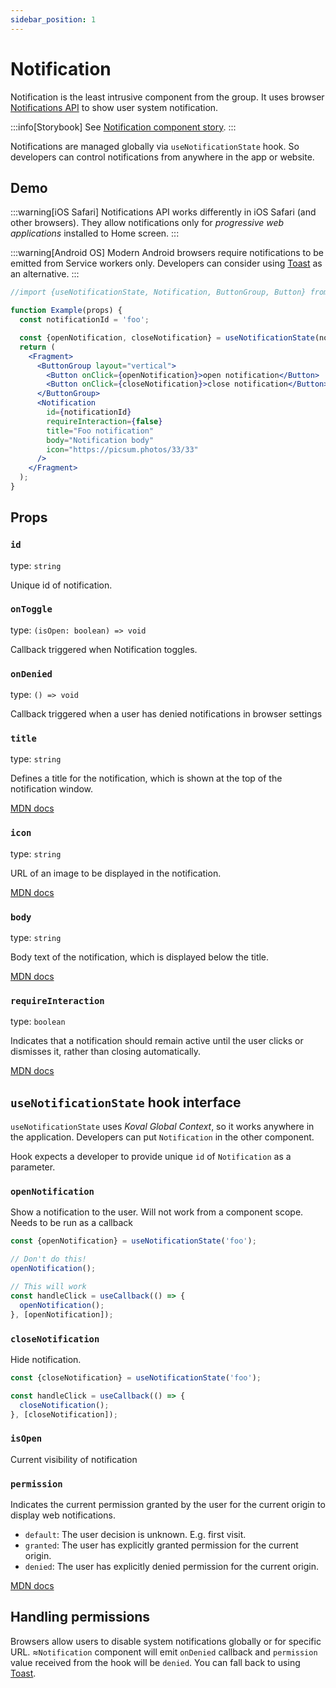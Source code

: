 ```yaml
---
sidebar_position: 1
---
```


# Notification

Notification is the least intrusive component from the group. It uses browser [Notifications API](https://developer.mozilla.org/en-US/docs/Web/API/Notifications_API) to show user system notification.

:::info[Storybook]
See [Notification component story](https://morewings.github.io/koval-ui/?path=/docs/components-notification--docs).
:::

Notifications are managed globally via `useNotificationState` hook. So developers can control notifications from anywhere in the app or website.

## Demo

:::warning[iOS Safari]
Notifications API works differently in iOS Safari (and other browsers). They allow notifications only for _progressive web applications_ installed to Home screen. 
:::

:::warning[Android OS]
Modern Android browsers require notifications to be emitted from Service workers only. Developers can consider using [Toast](/docs/floating/toast) as an alternative.
:::

```jsx live
//import {useNotificationState, Notification, ButtonGroup, Button} from 'koval-ui';

function Example(props) {
  const notificationId = 'foo';

  const {openNotification, closeNotification} = useNotificationState(notificationId);
  return (
    <Fragment>
      <ButtonGroup layout="vertical">
        <Button onClick={openNotification}>open notification</Button>
        <Button onClick={closeNotification}>close notification</Button>
      </ButtonGroup>
      <Notification
        id={notificationId}
        requireInteraction={false}
        title="Foo notification"
        body="Notification body"
        icon="https://picsum.photos/33/33"
      />
    </Fragment>
  );
}
```

## Props

### `id`

type: `string`

Unique id of notification.

### `onToggle`

type: `(isOpen: boolean) => void`

Callback triggered when Notification toggles.

### `onDenied`

type: `() => void`

Callback triggered when a user has denied notifications in browser settings

### `title`

type: `string`

Defines a title for the notification, which is shown at the top of the notification window.

[MDN docs](https://developer.mozilla.org/en-US/docs/Web/API/Notification/Notification#title)

### `icon`

type: `string`

URL of an image to be displayed in the notification.

[MDN docs](https://developer.mozilla.org/en-US/docs/Web/API/Notification/Notification#icon)

### `body`

type: `string`

Body text of the notification, which is displayed below the title.

[MDN docs](https://developer.mozilla.org/en-US/docs/Web/API/Notification/Notification#body)

### `requireInteraction`

type: `boolean`

Indicates that a notification should remain active until the user clicks or dismisses it, rather than closing automatically.

[MDN docs](https://developer.mozilla.org/en-US/docs/Web/API/Notification/Notification#requireinteraction)

## `useNotificationState` hook interface

`useNotificationState` uses _Koval Global Context_, so it works anywhere in the application. Developers can put `Notification` in the other component.

Hook expects a developer to provide unique `id` of `Notification` as a parameter.

### `openNotification`

Show a notification to the user. Will not work from a component scope. Needs to be run as a callback

```js
const {openNotification} = useNotificationState('foo');

// Don't do this!
openNotification();

// This will work
const handleClick = useCallback(() => {
  openNotification();
}, [openNotification]);
```

### `closeNotification`

Hide notification.

```js
const {closeNotification} = useNotificationState('foo');

const handleClick = useCallback(() => {
  closeNotification();
}, [closeNotification]);
```

### `isOpen`

Current visibility of notification

### `permission`

Indicates the current permission granted by the user for the current origin to display web notifications.

- `default`: The user decision is unknown. E.g. first visit.
- `granted`: The user has explicitly granted permission for the current origin.
- `denied`: The user has explicitly denied permission for the current origin.

[MDN docs](https://developer.mozilla.org/en-US/docs/Web/API/Notification/permission_static)

## Handling permissions

Browsers allow users to disable system notifications globally or for specific URL. ≈`Notification` component will emit `onDenied` callback and `permission` value received from the hook will be `denied`. You can fall back to using [Toast](/docs/floating/toast).
